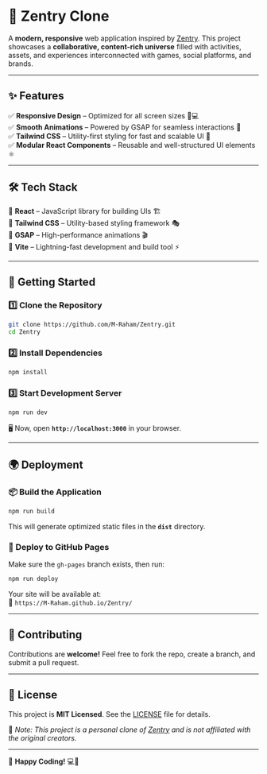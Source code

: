 # 🚀 Zentry Clone  

A **modern, responsive** web application inspired by [Zentry](https://zentry.com/). This project showcases a **collaborative, content-rich universe** filled with activities, assets, and experiences interconnected with games, social platforms, and brands.  

---

## ✨ Features  

✅ **Responsive Design** – Optimized for all screen sizes 📱💻  
✅ **Smooth Animations** – Powered by GSAP for seamless interactions 🎥  
✅ **Tailwind CSS** – Utility-first styling for fast and scalable UI 🎨  
✅ **Modular React Components** – Reusable and well-structured UI elements ⚛️  

---

## 🛠️ Tech Stack  

🔹 **React** – JavaScript library for building UIs 🏗️  
🔹 **Tailwind CSS** – Utility-based styling framework 🎭  
🔹 **GSAP** – High-performance animations 🎬  
🔹 **Vite** – Lightning-fast development and build tool ⚡  

---

## 🚀 Getting Started  

### **1️⃣ Clone the Repository**  

```bash
git clone https://github.com/M-Raham/Zentry.git
cd Zentry
```

### **2️⃣ Install Dependencies**  

```bash
npm install
```

### **3️⃣ Start Development Server**  

```bash
npm run dev
```

🖥️ Now, open **`http://localhost:3000`** in your browser.  

---

## 🌍 Deployment  

### **📦 Build the Application**  

```bash
npm run build
```

This will generate optimized static files in the **`dist`** directory.  

### **🚀 Deploy to GitHub Pages**  

Make sure the `gh-pages` branch exists, then run:  

```bash
npm run deploy
```

Your site will be available at:  
🔗 `https://M-Raham.github.io/Zentry/`  

---

## 🤝 Contributing  

Contributions are **welcome!** Feel free to fork the repo, create a branch, and submit a pull request.  

---

## 📜 License  

This project is **MIT Licensed**. See the [LICENSE](LICENSE) file for details.  

🚨 *Note: This project is a personal clone of [Zentry](https://zentry.com/) and is not affiliated with the original creators.*  

---

🎯 **Happy Coding!** 💻🚀
